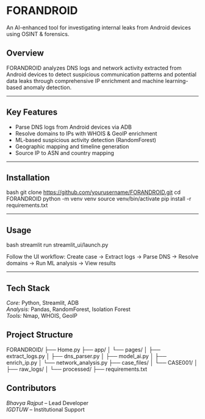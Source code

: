 # FORANDROID

An AI-enhanced tool for investigating internal leaks from Android devices using OSINT & forensics.

## Overview

FORANDROID analyzes DNS logs and network activity extracted from Android devices to detect suspicious communication patterns and potential data leaks through comprehensive IP enrichment and machine learning-based anomaly detection.

---

## Key Features

- Parse DNS logs from Android devices via ADB
- Resolve domains to IPs with WHOIS & GeoIP enrichment
- ML-based suspicious activity detection (RandomForest)
- Geographic mapping and timeline generation
- Source IP to ASN and country mapping

---

## Installation

bash
git clone https://github.com/yourusername/FORANDROID.git
cd FORANDROID
python -m venv venv
source venv/bin/activate
pip install -r requirements.txt

---

## Usage

bash
streamlit run streamlit_ui/launch.py


Follow the UI workflow: Create case → Extract logs → Parse DNS → Resolve domains → Run ML analysis → View results

---

## Tech Stack

*Core:* Python, Streamlit, ADB  
*Analysis:* Pandas, RandomForest, Isolation Forest  
*Tools:* Nmap, WHOIS, GeoIP

## Project Structure

FORANDROID/
├── Home.py
├── app/
│   └── pages/
│       ├── extract_logs.py
│       ├── dns_parser.py
│       ├── model_ai.py
│       ├── enrich_ip.py
│       └── network_analysis.py
├── case_files/
│   └── CASE001/
│       ├── raw_logs/
│       └── processed/
├── requirements.txt



## Contributors

*Bhavya Rajput* – Lead Developer  
*IGDTUW* – Institutional Support
